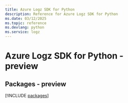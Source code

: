 ```yaml
---
title: Azure Logz SDK for Python
description: Reference for Azure Logz SDK for Python
ms.date: 03/12/2025
ms.topic: reference
ms.devlang: python
ms.service: logz
---
```

# Azure Logz SDK for Python - preview
## Packages - preview
[!INCLUDE [packages](logz-index.md)]